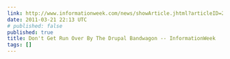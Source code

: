 ```yaml
---
link: http://www.informationweek.com/news/showArticle.jhtml?articleID=229300810
date: 2011-03-21 22:13 UTC
# published: false
published: true
title: Don't Get Run Over By The Drupal Bandwagon -- InformationWeek
tags: []
---
```



